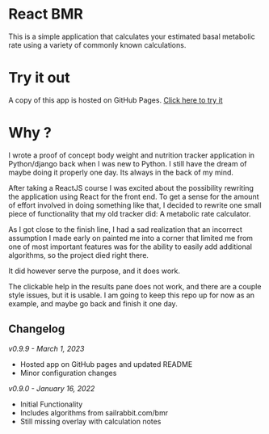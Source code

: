 # React BMR

This is a simple application that calculates your estimated basal metabolic rate
using a variety of commonly known calculations.

# Try it out

A copy of this app is hosted on GitHub Pages. [Click here to try it](https://tim-pushor.github.io/react-bmr/)

# Why ?

I wrote a proof of concept body weight and nutrition tracker application in Python/django back when I was new to Python.
I still have the dream of maybe doing it properly one day. Its always in the back of my mind.

After taking a ReactJS course I was excited about the possibility rewriting the application using React for the front
end. To get a sense for the amount of effort involved in doing something like that, I decided to rewrite one small piece
of functionality that my old tracker did: A metabolic rate calculator.

As I got close to the finish line, I had a sad realization that an incorrect assumption I made early on painted me into
a corner that limited me from one of most important features was for the ability to easily add additional algorithms, so
the project died right there.

It did however serve the purpose, and it does work. 

The clickable help in the results pane does not work, and there are a couple style issues, but it is usable. I am going
to keep this repo up for now as an example, and maybe go back and finish it one day.

## Changelog

*v0.9.9 - March 1, 2023*

- Hosted app on GitHub pages and updated README
- Minor configuration changes

*v0.9.0 - January 16, 2022*

- Initial Functionality
- Includes algorithms from sailrabbit.com/bmr
- Still missing overlay with calculation notes


